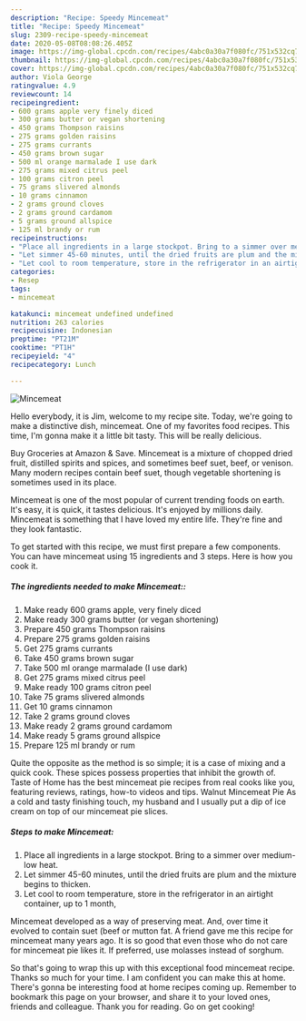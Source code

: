 ```yaml
---
description: "Recipe: Speedy Mincemeat"
title: "Recipe: Speedy Mincemeat"
slug: 2309-recipe-speedy-mincemeat
date: 2020-05-08T08:08:26.405Z
image: https://img-global.cpcdn.com/recipes/4abc0a30a7f080fc/751x532cq70/mincemeat-recipe-main-photo.jpg
thumbnail: https://img-global.cpcdn.com/recipes/4abc0a30a7f080fc/751x532cq70/mincemeat-recipe-main-photo.jpg
cover: https://img-global.cpcdn.com/recipes/4abc0a30a7f080fc/751x532cq70/mincemeat-recipe-main-photo.jpg
author: Viola George
ratingvalue: 4.9
reviewcount: 14
recipeingredient:
- 600 grams apple very finely diced
- 300 grams butter or vegan shortening
- 450 grams Thompson raisins
- 275 grams golden raisins
- 275 grams currants
- 450 grams brown sugar
- 500 ml orange marmalade I use dark
- 275 grams mixed citrus peel
- 100 grams citron peel
- 75 grams slivered almonds
- 10 grams cinnamon
- 2 grams ground cloves
- 2 grams ground cardamom
- 5 grams ground allspice
- 125 ml brandy or rum
recipeinstructions:
- "Place all ingredients in a large stockpot. Bring to a simmer over medium-low heat."
- "Let simmer 45-60 minutes, until the dried fruits are plum and the mixture begins to thicken."
- "Let cool to room temperature, store in the refrigerator in an airtight container, up to 1 month,"
categories:
- Resep
tags:
- mincemeat

katakunci: mincemeat undefined undefined
nutrition: 263 calories
recipecuisine: Indonesian
preptime: "PT21M"
cooktime: "PT1H"
recipeyield: "4"
recipecategory: Lunch

---
```



![Mincemeat](https://img-global.cpcdn.com/recipes/4abc0a30a7f080fc/751x532cq70/mincemeat-recipe-main-photo.jpg)

Hello everybody, it is Jim, welcome to my recipe site. Today, we're going to make a distinctive dish, mincemeat. One of my favorites food recipes. This time, I'm gonna make it a little bit tasty. This will be really delicious.

Buy Groceries at Amazon &amp; Save. Mincemeat is a mixture of chopped dried fruit, distilled spirits and spices, and sometimes beef suet, beef, or venison. Many modern recipes contain beef suet, though vegetable shortening is sometimes used in its place.

Mincemeat is one of the most popular of current trending foods on earth. It's easy, it is quick, it tastes delicious. It's enjoyed by millions daily. Mincemeat is something that I have loved my entire life. They're fine and they look fantastic.


To get started with this recipe, we must first prepare a few components. You can have mincemeat using 15 ingredients and 3 steps. Here is how you cook it.

##### The ingredients needed to make Mincemeat::

1. Make ready 600 grams apple, very finely diced
1. Make ready 300 grams butter (or vegan shortening)
1. Prepare 450 grams Thompson raisins
1. Prepare 275 grams golden raisins
1. Get 275 grams currants
1. Take 450 grams brown sugar
1. Take 500 ml orange marmalade (I use dark)
1. Get 275 grams mixed citrus peel
1. Make ready 100 grams citron peel
1. Take 75 grams slivered almonds
1. Get 10 grams cinnamon
1. Take 2 grams ground cloves
1. Make ready 2 grams ground cardamom
1. Make ready 5 grams ground allspice
1. Prepare 125 ml brandy or rum


Quite the opposite as the method is so simple; it is a case of mixing and a quick cook. These spices possess properties that inhibit the growth of. Taste of Home has the best mincemeat pie recipes from real cooks like you, featuring reviews, ratings, how-to videos and tips. Walnut Mincemeat Pie As a cold and tasty finishing touch, my husband and I usually put a dip of ice cream on top of our mincemeat pie slices. 

##### Steps to make Mincemeat:

1. Place all ingredients in a large stockpot. Bring to a simmer over medium-low heat.
1. Let simmer 45-60 minutes, until the dried fruits are plum and the mixture begins to thicken.
1. Let cool to room temperature, store in the refrigerator in an airtight container, up to 1 month,


Mincemeat developed as a way of preserving meat. And, over time it evolved to contain suet (beef or mutton fat. A friend gave me this recipe for mincemeat many years ago. It is so good that even those who do not care for mincemeat pie likes it. If preferred, use molasses instead of sorghum. 

So that's going to wrap this up with this exceptional food mincemeat recipe. Thanks so much for your time. I am confident you can make this at home. There's gonna be interesting food at home recipes coming up. Remember to bookmark this page on your browser, and share it to your loved ones, friends and colleague. Thank you for reading. Go on get cooking!
